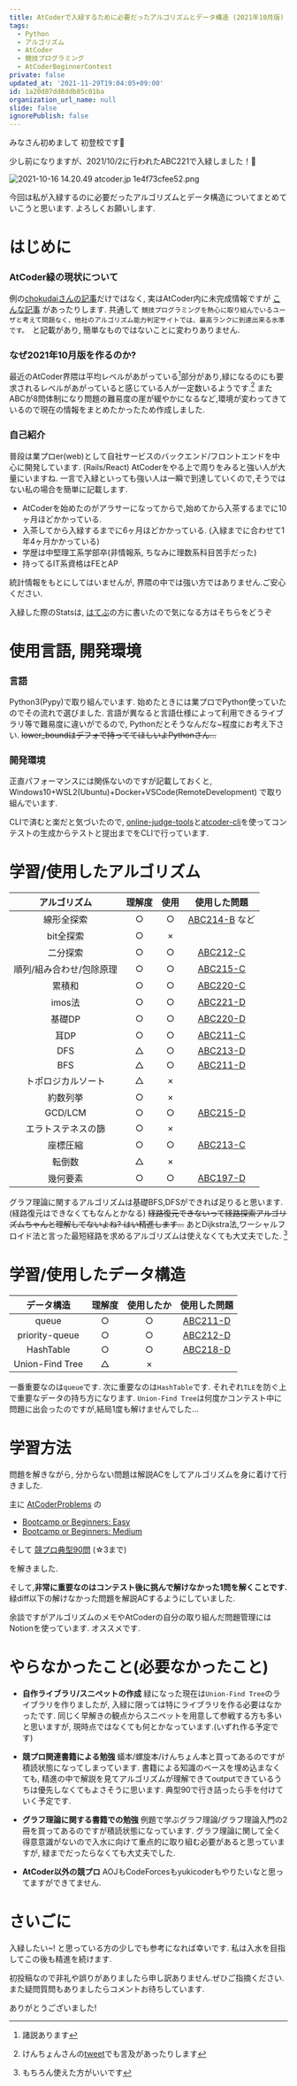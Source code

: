 ```yaml
---
title: AtCoderで入緑するために必要だったアルゴリズムとデータ構造 (2021年10月版)
tags:
  - Python
  - アルゴリズム
  - AtCoder
  - 競技プログラミング
  - AtCoderBeginnerContest
private: false
updated_at: '2021-11-29T19:04:05+09:00'
id: 1a20d87dd8ddb85c01ba
organization_url_name: null
slide: false
ignorePublish: false
---
```

みなさん初めまして
初登校です🎒

少し前になりますが、2021/10/2に行われたABC221で入緑しました！🤗

![2021-10-16 14.20.49 atcoder.jp 1e4f73cfee52.png](https://qiita-image-store.s3.ap-northeast-1.amazonaws.com/0/572168/d49512b0-2f68-1315-3353-7b6587b443cc.png)

今回は私が入緑するのに必要だったアルゴリズムとデータ構造についてまとめていこうと思います.
よろしくお願いします.

# はじめに

### AtCoder緑の現状について
例の[chokudaiさんの記事](https://chokudai.hatenablog.com/entry/2019/02/11/155904)だけではなく, 
実はAtCoder内に未完成情報ですが [こんな記事](https://atcoder.jp/posts/676) があったりします.
共通して
``競技プログラミングを熱心に取り組んでいるユーザと考えて問題なく、他社のアルゴリズム能力判定サイトでは、最高ランクに到達出来る水準です。
``と記載があり, 簡単なものではないことに変わりありません.

### なぜ2021年10月版を作るのか?
最近のAtCoder界隈は平均レベルがあがっている[^1]部分があり,緑になるのにも要求されるレベルがあがっていると感じている人が一定数いるようです.[^2]
またABCが8問体制になり問題の難易度の崖が緩やかになるなど,環境が変わってきているので現在の情報をまとめたかったため作成しました.

### 自己紹介
普段は業プロer(web)として自社サービスのバックエンド/フロントエンドを中心に開発しています. (Rails/React)
AtCoderをやる上で周りをみると強い人が大量にいますね. 一言で入緑といっても強い人は一瞬で到達していくので,そうではない私の場合を簡単に記載します.

- AtCoderを始めたのがアラサーになってからで,始めてから入茶するまでに10ヶ月ほどかかっている.
- 入茶してから入緑するまでに6ヶ月ほどかかっている. (入緑までに合わせて1年4ヶ月かかっている)
- 学歴は中堅理工系学部卒(非情報系, ちなみに理数系科目苦手だった)
- 持ってるIT系資格はFEとAP

統計情報をもとにしてはいませんが, 界隈の中では強い方ではありません.ご安心ください. 

入緑した際のStatsは, [はてぶ](https://malleroid.hatenablog.com/entry/2021/10/03/142940)の方に書いたので気になる方はそちらをどうぞ

# 使用言語, 開発環境

### 言語
Python3(Pypy)で取り組んでいます.
始めたときには業プロでPython使っていたのでその流れで選びました.
言語が異なると言語仕様によって利用できるライブラリ等で難易度に違いがでるので, Pythonだとそうなんだな~程度にお考え下さい.
~~lower_boundはデフォで持っててほしいよPythonさん...~~

### 開発環境
正直パフォーマンスには関係ないのですが記載しておくと,
Windows10+WSL2(Ubuntu)+Docker+VSCode(RemoteDevelopment) で取り組んでいます.

CLIで済むと楽だと気づいたので,
[online-judge-tools](https://github.com/online-judge-tools/oj)と[atcoder-cli](https://github.com/Tatamo/atcoder-cli)を使ってコンテストの生成からテストと提出までをCLIで行っています.

# 学習/使用したアルゴリズム

| アルゴリズム | 理解度 | 使用 | 使用した問題 |
|:-:|:-:|:-:|:-:|
| 線形全探索  | ○  | ○  | [ABC214-B](https://atcoder.jp/contests/abc214/tasks/abc214_b) など  |
| bit全探索  | ○  | ×  |   |
| 二分探索  | ○  | ○  | [ABC212-C](https://atcoder.jp/contests/abc212/tasks/abc212_c)  |
| 順列/組み合わせ/包除原理  | ○ | ○ | [ABC215-C](https://atcoder.jp/contests/abc215/tasks/abc215_c) |
| 累積和  | ○ | ○ | [ABC220-C](https://atcoder.jp/contests/abc220/tasks/abc220_c) |
| imos法  | ○ | ○ | [ABC221-D](https://atcoder.jp/contests/abc221/tasks/abc221_d) |
| 基礎DP  | ○ | ○ | [ABC220-D](https://atcoder.jp/contests/abc220/tasks/abc220_d) |
| 耳DP  | ○  | ○ | [ABC211-C](https://atcoder.jp/contests/abc211/tasks/abc211_c) |
| DFS  | △  | ○  | [ABC213-D](https://atcoder.jp/contests/abc213/tasks/abc213_d)  |
| BFS  | △  | ○  | [ABC211-D](https://atcoder.jp/contests/abc211/tasks/abc211_d)  |
| トポロジカルソート  | △  | × |   |
| 約数列挙  | ○  | × |   |
| GCD/LCM  | ○  | ○ | [ABC215-D](https://atcoder.jp/contests/abc215/tasks/abc215_d)  |
| エラトステネスの篩  | ○  | × |   |
| 座標圧縮  | ○  | ○  | [ABC213-C](https://atcoder.jp/contests/abc213/tasks/abc213_d) |
| 転倒数  | △  | ×  |  |
| 幾何要素  | ○ | ○  | [ABC197-D](https://atcoder.jp/contests/abc197/tasks/abc197_d) |

グラフ理論に関するアルゴリズムは基礎BFS,DFSができれば足りると思います. (経路復元はできなくてもなんとかなる)
~~経路復元できないって経路探索アルゴリズムちゃんと理解してないよね? はい精進します...~~
あとDijkstra法,ワーシャルフロイド法と言った最短経路を求めるアルゴリズムは使えなくても大丈夫でした. [^3]


# 学習/使用したデータ構造
| データ構造 | 理解度 | 使用したか | 使用した問題 |
|:-:|:-:|:-:|:-:|
| queue  | ○  | ○  | [ABC211-D](https://atcoder.jp/contests/abc211/tasks/abc211_d) |
| priority-queue  | ○  | ○  | [ABC212-D](https://atcoder.jp/contests/abc212/tasks/abc212_d) |
| HashTable  | ○  | ○  | [ABC218-D](https://atcoder.jp/contests/abc218/tasks/abc218_d) |
| Union-Find Tree  | △  | × |  |

一番重要なのは`queue`です.
次に重要なのは`HashTable`です.
それぞれ`TLE`を防ぐ上で重要なデータの持ち方になります.
`Union-Find Tree`は何度かコンテスト中に問題に出会ったのですが,結局1度も解けませんでした...

# 学習方法
問題を解きながら, 分からない問題は解説ACをしてアルゴリズムを身に着けて行きました.

主に
[AtCoderProblems](https://kenkoooo.com/atcoder/#) の
- [Bootcamp or Beginners: Easy](https://kenkoooo.com/atcoder/#/training/Boot%20camp%20for%20Beginners/1)
- [Bootcamp or Beginners: Medium](https://kenkoooo.com/atcoder/#/training/Boot%20camp%20for%20Beginners/2)

そして
[競プロ典型90問](https://atcoder.jp/contests/typical90/tasks) (☆3まで)

を解きました.

そして,**非常に重要なのはコンテスト後に挑んで解けなかった1問を解くことです.**
緑diff以下の解けなかった問題を解説ACするようにしていました.

余談ですがアルゴリズムのメモやAtCoderの自分の取り組んだ問題管理にはNotionを使っています. オススメです.


# やらなかったこと(必要なかったこと)
- **自作ライブラリ/スニペットの作成**
緑になった現在は`Union-Find Tree`のライブラリを作りましたが, 入緑に限っては特にライブラリを作る必要はなかったです. 
同じく早解きの観点からスニペットを用意して参戦する方も多いと思いますが, 現時点ではなくても何とかなっています.(いずれ作る予定です)

- **競プロ関連書籍による勉強**
蟻本/螺旋本/けんちょん本と買ってあるのですが積読状態になってしまっています.
書籍による知識のベースを埋め込まなくても, 精進の中で解説を見てアルゴリズムが理解できてoutputできているうちは優先しなくてもよさそうに思います.
典型90で行き詰ったら手を付けていく予定です.  
    
- **グラフ理論に関する書籍での勉強**
例題で学ぶグラフ理論/グラフ理論入門の2冊を買ってあるのですが積読状態になっています.
グラフ理論に関して全く得意意識がないので入水に向けて重点的に取り組む必要があると思っていますが, 緑までだったらなくても大丈夫でした.

- **AtCoder以外の競プロ**
AOJもCodeForcesもyukicoderもやりたいなと思ってますができてません.


# さいごに

入緑したい~! と思っている方の少しでも参考になれば幸いです.
私は入水を目指してこの後も精進を続けます.

初投稿なので非礼や誤りがありましたら申し訳ありません.ぜひご指摘ください.
また疑問質問もありましたらコメントお待ちしています.

ありがとうございました!



[^1]: 諸説あります
[^2]: けんちょんさんの[tweet](https://twitter.com/drken1215/status/1426558683027165189)でも言及があったりします
[^3]: もちろん使えた方がいいです


